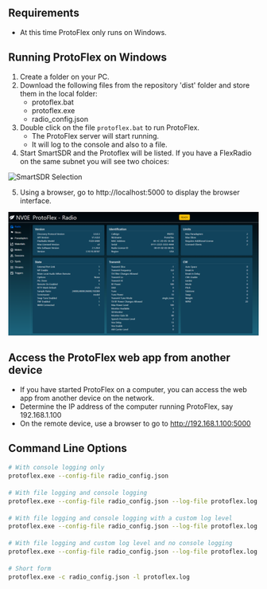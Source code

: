 ## Requirements
- At this time ProtoFlex only runs on Windows.

## Running ProtoFlex on Windows
1. Create a folder on your PC.
2. Download the following files from the repository 'dist' folder and store them in the local folder:
   - protoflex.bat
   - protoflex.exe
   - radio_config.json
3. Double click on the file `protoflex.bat` to run ProtoFlex.
   - The ProtoFlex server will start running.
   - It will log to the console and also to a file.
4. Start SmartSDR and the Protoflex will be listed. If you have a FlexRadio on the same subnet you will see two choices:

![SmartSDR Selection](https://github.com/rimuadmin/ProtoFlex/blob/main/images/smart_sdr_selection.png)
   
5. Using a browser, go to http://localhost:5000 to display the browser interface.

![Browser Main Page](https://github.com/rimuadmin/ProtoFlex/blob/main/images/protoflex_main_2.png)

## Access the ProtoFlex web app from another device
- If you have started ProtoFlex on a computer, you can access the web app from another device on the network.
- Determine the IP address of the computer running ProtoFlex, say 192.168.1.100
- On the remote device, use a browser to go to http://192.168.1.100:5000

## Command Line Options

```bash
# With console logging only
protoflex.exe --config-file radio_config.json 

# With file logging and console logging
protoflex.exe --config-file radio_config.json --log-file protoflex.log

# With file logging and console logging with a custom log level
protoflex.exe --config-file radio_config.json --log-file protoflex.log --log-level INFO

# With file logging and custom log level and no console logging
protoflex.exe --config-file radio_config.json --log-file protoflex.log --log-level INFO --no-console

# Short form
protoflex.exe -c radio_config.json -l protoflex.log
```
